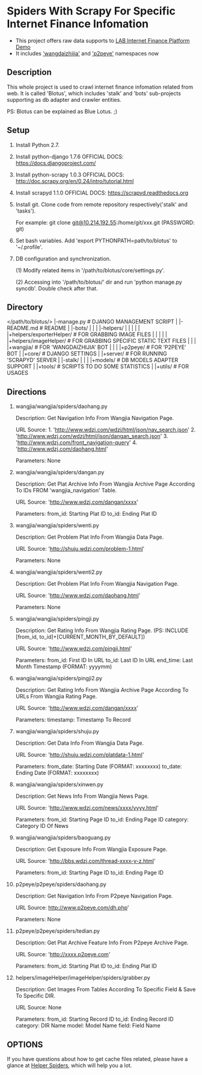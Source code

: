 Spiders With Scrapy For Specific Internet Finance Infomation
======

* This project offers raw data supports to [LAB Internet Finance Platform Demo](http://10.214.192.66:8080/businessfbi_id/index/home)
* It includes ['wangdaizhijia'](http://www.wdzj.com/) and ['p2peye'](http://www.p2peye.com/) namespaces now


## Description

  This whole project is used to crawl internet finance infomation related from web. It is called 'Blotus', which includes 'stalk' and 'bots' sub-projects supporting as db adapter and crawler entities.

  PS: Blotus can be explained as Blue Lotus. ;)

## Setup

  1. Install Python 2.7.

  2. Install python-django 1.7.6 OFFICIAL DOCS: https://docs.djangoproject.com/

  3. Install python-scrapy 1.0.3 OFFICIAL DOCS: http://doc.scrapy.org/en/0.24/intro/tutorial.html

  4. Install scrapyd 1.1.0 OFFICIAL DOCS: https://scrapyd.readthedocs.org

  5. Install git. Clone code from remote repository respectively('stalk' and 'tasks').

      For example: git clone git@10.214.192.55:/home/git/xxx.git  (PASSWORD: git)

  6. Set bash variables. Add 'export PYTHONPATH=path/to/blotus' to '~/.profile'.

  7. DB configuration and synchronization.

      (1) Modify related items in '/path/to/blotus/core/settings.py'.

      (2) Accessing into '/path/to/blotus/' dir and run 'python manage.py syncdb'. Double check after that.

## Directory

  </path/to/blotus/>
  |-manage.py                  # DJANGO MANAGEMENT SCRIPT
  |
  |-README.md                  # README
  |
  |-bots/
  | |
  | |-helpers/
  | | |
  | | |+helpers/exporterHelper/ # FOR GRABBING IMAGE FILES
  | | |
  | | |+helpers/imageHelper/    # FOR GRABBING SPECIFIC STATIC TEXT FILES
  | |
  | |+wangjia/                  # FOR 'WANGDAIZHIJIA' BOT
  | |
  | |+p2peye/                   # FOR 'P2PEYE' BOT
  |
  |+core/                       # DJANGO SETTINGS
  |
  |+server/                     # FOR RUNNING 'SCRAPYD' SERVER
  |
  |-stalk/
  | |
  | |+models/                   # DB MODELS ADAPTER SUPPORT
  |
  |+tools/                      # SCRIPTS TO DO SOME STATISTICS
  |
  |+utils/                      # FOR USAGES

## Directions

  1.  wangjia/wangjia/spiders/daohang.py

        Description: Get Navigation Info From Wangjia Navigation Page.

        URL Source:
          1. 'http://www.wdzj.com/wdzj/html/json/nav_search.json'
          2. 'http://www.wdzj.com/wdzj/html/json/dangan_search.json'
          3. 'http://www.wdzj.com/front_navigation-query'
          4. 'http://www.wdzj.com/daohang.html'

        Parameters: None


  2.  wangjia/wangjia/spiders/dangan.py

        Description: Get Plat Archive Info From Wangjia Archive Page According To IDs FROM 'wangjia_navigation' Table.

        URL Source: 'http://www.wdzj.com/dangan/xxxx'

        Parameters:
          from_id: Starting Plat ID
          to_id: Ending Plat ID


  3.  wangjia/wangjia/spiders/wenti.py

        Description: Get Problem Plat Info From Wangjia Data Page.

        URL Source: 'http://shuju.wdzj.com/problem-1.html'

        Parameters: None


  4.  wangjia/wangjia/spiders/wenti2.py

        Description: Get Problem Plat Info From Wangjia Navigation Page.

        URL Source: 'http://www.wdzj.com/daohang.html'

        Parameters: None


  5.  wangjia/wangjia/spiders/pingji.py

        Description: Get Rating Info From Wangjia Rating Page. (PS: INCLUDE [from_id, to_id]+[CURRENT_MONTH_BY_DEFAULT])

        URL Source: 'http://www.wdzj.com/pingji.html'

        Parameters:
          from_id: First ID In URL
          to_id: Last ID In URL
          end_time: Last Month Timestamp (FORMAT: yyyymm)


  6.  wangjia/wangjia/spiders/pingji2.py

        Description: Get Rating Info From Wangjia Archive Page According To URLs From Wangjia Rating Page.

        URL Source: 'http://www.wdzj.com/dangan/xxxx'

        Parameters:
          timestamp: Timestamp To Record


  7.  wangjia/wangjia/spiders/shuju.py

        Description: Get Data Info From Wangjia Data Page.

        URL Source: 'http://shuju.wdzj.com/platdata-1.html'

        Parameters:
          from_date: Starting Date (FORMAT: xxxxxxxx)
          to_date: Ending Date (FORMAT: xxxxxxxx)


  8.  wangjia/wangjia/spiders/xinwen.py

        Description: Get News Info From Wangjia News Page.

        URL Source: 'http://www.wdzj.com/news/xxxx/yyyy.html'

        Parameters:
          from_id: Starting Page ID
          to_id: Ending Page ID
          category: Category ID Of News


  9.  wangjia/wangjia/spiders/baoguang.py

        Description: Get Exposure Info From Wangjia Exposure Page.

        URL Source: 'http://bbs.wdzj.com/thread-xxxx-y-z.html'

        Parameters:
          from_id: Starting Page ID
          to_id: Ending Page ID


  10. p2peye/p2peye/spiders/daohang.py

        Description: Get Navigation Info From P2peye Navigation Page.

        URL Source: http://www.p2peye.com/dh.php'

        Parameters: None


  11. p2peye/p2peye/spiders/tedian.py

        Description: Get Plat Archive Feature Info From P2peye Archive Page.

        URL Source: 'http://xxxx.p2peye.com'

        Parameters:
          from_id: Starting Plat ID
          to_id: Ending Plat ID


  12. helpers/imageHelper/imageHelper/spiders/grabber.py

        Description: Get Images From Tables According To Specific Field & Save To Specific DIR.

        URL Source: None

        Parameters:
          from_id: Starting Record ID
          to_id: Ending Record ID
          category: DIR Name
          model: Model Name
          field: Field Name

## OPTIONS

  If you have questions about how to get cache files related, please have a glance at [Helper Spiders](/bots/helpers/exporterHelper/exporterHelper/spiders/*), which will help you a lot.
